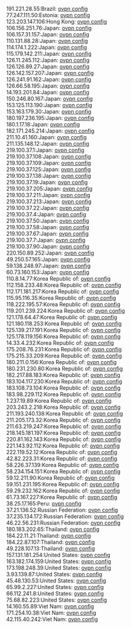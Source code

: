 191.221.28.55:Brazil: [ovpn config](vpn/191_221_28_55.ovpn)  
77.247.111.50:Estonia: [ovpn config](vpn/77_247_111_50.ovpn)  
123.203.147.106:Hong Kong: [ovpn config](vpn/123_203_147_106.ovpn)  
106.156.251.76:Japan: [ovpn config](vpn/106_156_251_76.ovpn)  
106.157.31.157:Japan: [ovpn config](vpn/106_157_31_157.ovpn)  
110.131.88.28:Japan: [ovpn config](vpn/110_131_88_28.ovpn)  
114.174.1.222:Japan: [ovpn config](vpn/114_174_1_222.ovpn)  
115.179.142.211:Japan: [ovpn config](vpn/115_179_142_211.ovpn)  
126.11.245.112:Japan: [ovpn config](vpn/126_11_245_112.ovpn)  
126.126.89.27:Japan: [ovpn config](vpn/126_126_89_27.ovpn)  
126.142.157.207:Japan: [ovpn config](vpn/126_142_157_207.ovpn)  
126.241.91.162:Japan: [ovpn config](vpn/126_241_91_162.ovpn)  
126.66.58.195:Japan: [ovpn config](vpn/126_66_58_195.ovpn)  
14.193.201.84:Japan: [ovpn config](vpn/14_193_201_84.ovpn)  
150.246.80.167:Japan: [ovpn config](vpn/150_246_80_167.ovpn)  
153.125.113.190:Japan: [ovpn config](vpn/153_125_113_190.ovpn)  
153.163.179.30:Japan: [ovpn config](vpn/153_163_179_30.ovpn)  
180.197.236.195:Japan: [ovpn config](vpn/180_197_236_195.ovpn)  
180.1.17.18:Japan: [ovpn config](vpn/180_1_17_18.ovpn)  
182.171.245.214:Japan: [ovpn config](vpn/182_171_245_214.ovpn)  
211.10.41.160:Japan: [ovpn config](vpn/211_10_41_160.ovpn)  
211.135.148.12:Japan: [ovpn config](vpn/211_135_148_12.ovpn)  
219.100.37.1:Japan: [ovpn config](vpn/219_100_37_1.ovpn)  
219.100.37.108:Japan: [ovpn config](vpn/219_100_37_108.ovpn)  
219.100.37.109:Japan: [ovpn config](vpn/219_100_37_109.ovpn)  
219.100.37.125:Japan: [ovpn config](vpn/219_100_37_125.ovpn)  
219.100.37.138:Japan: [ovpn config](vpn/219_100_37_138.ovpn)  
219.100.37.19:Japan: [ovpn config](vpn/219_100_37_19.ovpn)  
219.100.37.205:Japan: [ovpn config](vpn/219_100_37_205.ovpn)  
219.100.37.211:Japan: [ovpn config](vpn/219_100_37_211.ovpn)  
219.100.37.213:Japan: [ovpn config](vpn/219_100_37_213.ovpn)  
219.100.37.22:Japan: [ovpn config](vpn/219_100_37_22.ovpn)  
219.100.37.4:Japan: [ovpn config](vpn/219_100_37_4.ovpn)  
219.100.37.50:Japan: [ovpn config](vpn/219_100_37_50.ovpn)  
219.100.37.58:Japan: [ovpn config](vpn/219_100_37_58.ovpn)  
219.100.37.67:Japan: [ovpn config](vpn/219_100_37_67.ovpn)  
219.100.37.7:Japan: [ovpn config](vpn/219_100_37_7.ovpn)  
219.100.37.90:Japan: [ovpn config](vpn/219_100_37_90.ovpn)  
220.150.89.252:Japan: [ovpn config](vpn/220_150_89_252.ovpn)  
49.250.57.165:Japan: [ovpn config](vpn/49_250_57_165.ovpn)  
59.138.248.97:Japan: [ovpn config](vpn/59_138_248_97.ovpn)  
60.73.160.153:Japan: [ovpn config](vpn/60_73_160_153.ovpn)  
110.8.14.77:Korea Republic of: [ovpn config](vpn/110_8_14_77.ovpn)  
112.158.233.48:Korea Republic of: [ovpn config](vpn/112_158_233_48.ovpn)  
112.171.181.217:Korea Republic of: [ovpn config](vpn/112_171_181_217.ovpn)  
115.95.116.35:Korea Republic of: [ovpn config](vpn/115_95_116_35.ovpn)  
118.222.195.57:Korea Republic of: [ovpn config](vpn/118_222_195_57.ovpn)  
119.201.239.224:Korea Republic of: [ovpn config](vpn/119_201_239_224.ovpn)  
121.178.64.47:Korea Republic of: [ovpn config](vpn/121_178_64_47.ovpn)  
121.180.118.253:Korea Republic of: [ovpn config](vpn/121_180_118_253.ovpn)  
125.139.217.191:Korea Republic of: [ovpn config](vpn/125_139_217_191.ovpn)  
125.178.119.156:Korea Republic of: [ovpn config](vpn/125_178_119_156.ovpn)  
14.33.4.232:Korea Republic of: [ovpn config](vpn/14_33_4_232.ovpn)  
175.208.76.231:Korea Republic of: [ovpn config](vpn/175_208_76_231.ovpn)  
175.215.33.209:Korea Republic of: [ovpn config](vpn/175_215_33_209.ovpn)  
180.211.0.156:Korea Republic of: [ovpn config](vpn/180_211_0_156.ovpn)  
180.231.230.80:Korea Republic of: [ovpn config](vpn/180_231_230_80.ovpn)  
182.217.88.183:Korea Republic of: [ovpn config](vpn/182_217_88_183.ovpn)  
183.104.117.230:Korea Republic of: [ovpn config](vpn/183_104_117_230.ovpn)  
183.108.73.104:Korea Republic of: [ovpn config](vpn/183_108_73_104.ovpn)  
183.98.229.112:Korea Republic of: [ovpn config](vpn/183_98_229_112.ovpn)  
1.237.19.89:Korea Republic of: [ovpn config](vpn/1_237_19_89.ovpn)  
203.243.2.218:Korea Republic of: [ovpn config](vpn/203_243_2_218.ovpn)  
211.193.240.138:Korea Republic of: [ovpn config](vpn/211_193_240_138.ovpn)  
211.205.173.32:Korea Republic of: [ovpn config](vpn/211_205_173_32.ovpn)  
211.63.219.247:Korea Republic of: [ovpn config](vpn/211_63_219_247.ovpn)  
218.145.181.197:Korea Republic of: [ovpn config](vpn/218_145_181_197.ovpn)  
220.81.162.143:Korea Republic of: [ovpn config](vpn/220_81_162_143.ovpn)  
221.143.92.112:Korea Republic of: [ovpn config](vpn/221_143_92_112.ovpn)  
222.119.52.12:Korea Republic of: [ovpn config](vpn/222_119_52_12.ovpn)  
42.82.223.31:Korea Republic of: [ovpn config](vpn/42_82_223_31.ovpn)  
58.226.37.139:Korea Republic of: [ovpn config](vpn/58_226_37_139.ovpn)  
58.234.154.151:Korea Republic of: [ovpn config](vpn/58_234_154_151.ovpn)  
59.12.211.90:Korea Republic of: [ovpn config](vpn/59_12_211_90.ovpn)  
59.151.231.195:Korea Republic of: [ovpn config](vpn/59_151_231_195.ovpn)  
59.29.232.162:Korea Republic of: [ovpn config](vpn/59_29_232_162.ovpn)  
61.73.167.227:Korea Republic of: [ovpn config](vpn/61_73_167_227.ovpn)  
38.25.17.165:Peru: [ovpn config](vpn/38_25_17_165.ovpn)  
37.21.136.52:Russian Federation: [ovpn config](vpn/37_21_136_52.ovpn)  
37.235.134.172:Russian Federation: [ovpn config](vpn/37_235_134_172.ovpn)  
46.22.56.231:Russian Federation: [ovpn config](vpn/46_22_56_231.ovpn)  
180.183.202.65:Thailand: [ovpn config](vpn/180_183_202_65.ovpn)  
184.22.11.21:Thailand: [ovpn config](vpn/184_22_11_21.ovpn)  
184.22.87.107:Thailand: [ovpn config](vpn/184_22_87_107.ovpn)  
49.228.107.13:Thailand: [ovpn config](vpn/49_228_107_13.ovpn)  
157.131.181.254:United States: [ovpn config](vpn/157_131_181_254.ovpn)  
163.182.174.159:United States: [ovpn config](vpn/163_182_174_159.ovpn)  
173.198.248.39:United States: [ovpn config](vpn/173_198_248_39.ovpn)  
3.93.139.87:United States: [ovpn config](vpn/3_93_139_87.ovpn)  
45.48.130.53:United States: [ovpn config](vpn/45_48_130_53.ovpn)  
65.99.2.227:United States: [ovpn config](vpn/65_99_2_227.ovpn)  
66.112.241.8:United States: [ovpn config](vpn/66_112_241_8.ovpn)  
75.68.82.223:United States: [ovpn config](vpn/75_68_82_223.ovpn)  
14.160.55.89:Viet Nam: [ovpn config](vpn/14_160_55_89.ovpn)  
171.254.10.38:Viet Nam: [ovpn config](vpn/171_254_10_38.ovpn)  
42.115.40.242:Viet Nam: [ovpn config](vpn/42_115_40_242.ovpn)  

